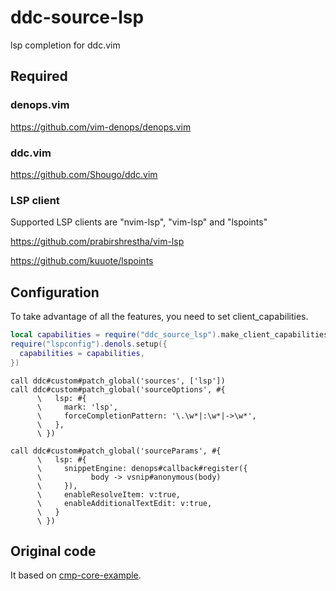 # ddc-source-lsp

lsp completion for ddc.vim

## Required

### denops.vim

https://github.com/vim-denops/denops.vim

### ddc.vim

https://github.com/Shougo/ddc.vim

### LSP client

Supported LSP clients are "nvim-lsp", "vim-lsp" and "lspoints"

https://github.com/prabirshrestha/vim-lsp

https://github.com/kuuote/lspoints

## Configuration

To take advantage of all the features, you need to set client_capabilities.

```lua
local capabilities = require("ddc_source_lsp").make_client_capabilities()
require("lspconfig").denols.setup({
  capabilities = capabilities,
})
```

```vim
call ddc#custom#patch_global('sources', ['lsp'])
call ddc#custom#patch_global('sourceOptions', #{
      \   lsp: #{
      \     mark: 'lsp',
      \     forceCompletionPattern: '\.\w*|:\w*|->\w*',
      \   },
      \ })

call ddc#custom#patch_global('sourceParams', #{
      \   lsp: #{
      \     snippetEngine: denops#callback#register({
      \           body -> vsnip#anonymous(body)
      \     }),
      \     enableResolveItem: v:true,
      \     enableAdditionalTextEdit: v:true,
      \   }
      \ })
```

## Original code

It based on [cmp-core-example](https://github.com/hrsh7th/cmp-core-example).
